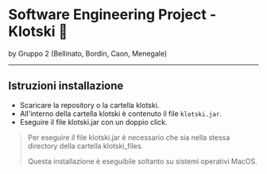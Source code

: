 # Software Engineering Project - Klotski 🧩
by Gruppo 2 (Bellinato, Bordin, Caon, Menegale)

---

## Istruzioni installazione
* Scaricare la repository o la cartella klotski.
* All'interno della cartella klotski è contenuto il file `klotski.jar`.
* Eseguire il file klotski.jar con un doppio click.
> Per eseguire il file klotski.jar è necessario che sia nella stessa directory della cartella klotski_files.
>
> Questa installazione è eseguibile soltanto su sistemi operativi MacOS.
